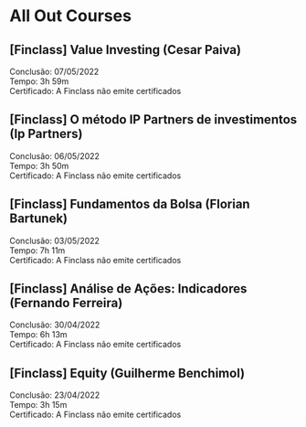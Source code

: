 # All Out Courses
<!-- ![Group 365 (1)](https://user-images.githubusercontent.com/37581896/79034696-a27e9a80-7b8e-11ea-891f-87697b682878.png) -->

## [Finclass] Value Investing (Cesar Paiva)
Conclusão: 07/05/2022  
Tempo: 3h 59m  
Certificado: A Finclass não emite certificados  

## [Finclass] O método IP Partners de investimentos (Ip Partners)
Conclusão: 06/05/2022  
Tempo: 3h 50m  
Certificado: A Finclass não emite certificados  

## [Finclass] Fundamentos da Bolsa (Florian Bartunek)
Conclusão: 03/05/2022  
Tempo: 7h 11m  
Certificado: A Finclass não emite certificados  

## [Finclass] Análise de Ações: Indicadores (Fernando Ferreira)
Conclusão: 30/04/2022  
Tempo: 6h 13m  
Certificado: A Finclass não emite certificados  

## [Finclass] Equity (Guilherme Benchimol)
Conclusão: 23/04/2022  
Tempo: 3h 15m  
Certificado: A Finclass não emite certificados  

